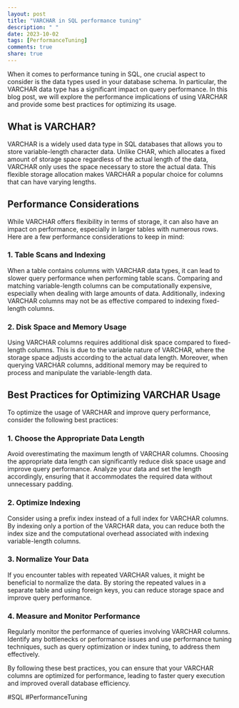 ```yaml
---
layout: post
title: "VARCHAR in SQL performance tuning"
description: " "
date: 2023-10-02
tags: [PerformanceTuning]
comments: true
share: true
---
```


When it comes to performance tuning in SQL, one crucial aspect to consider is the data types used in your database schema. In particular, the VARCHAR data type has a significant impact on query performance. In this blog post, we will explore the performance implications of using VARCHAR and provide some best practices for optimizing its usage.

## What is VARCHAR?

VARCHAR is a widely used data type in SQL databases that allows you to store variable-length character data. Unlike CHAR, which allocates a fixed amount of storage space regardless of the actual length of the data, VARCHAR only uses the space necessary to store the actual data. This flexible storage allocation makes VARCHAR a popular choice for columns that can have varying lengths.

## Performance Considerations

While VARCHAR offers flexibility in terms of storage, it can also have an impact on performance, especially in larger tables with numerous rows. Here are a few performance considerations to keep in mind:

### 1. Table Scans and Indexing

When a table contains columns with VARCHAR data types, it can lead to slower query performance when performing table scans. Comparing and matching variable-length columns can be computationally expensive, especially when dealing with large amounts of data. Additionally, indexing VARCHAR columns may not be as effective compared to indexing fixed-length columns.

### 2. Disk Space and Memory Usage

Using VARCHAR columns requires additional disk space compared to fixed-length columns. This is due to the variable nature of VARCHAR, where the storage space adjusts according to the actual data length. Moreover, when querying VARCHAR columns, additional memory may be required to process and manipulate the variable-length data.

## Best Practices for Optimizing VARCHAR Usage

To optimize the usage of VARCHAR and improve query performance, consider the following best practices:

### 1. Choose the Appropriate Data Length

Avoid overestimating the maximum length of VARCHAR columns. Choosing the appropriate data length can significantly reduce disk space usage and improve query performance. Analyze your data and set the length accordingly, ensuring that it accommodates the required data without unnecessary padding.

### 2. Optimize Indexing

Consider using a prefix index instead of a full index for VARCHAR columns. By indexing only a portion of the VARCHAR data, you can reduce both the index size and the computational overhead associated with indexing variable-length columns.

### 3. Normalize Your Data

If you encounter tables with repeated VARCHAR values, it might be beneficial to normalize the data. By storing the repeated values in a separate table and using foreign keys, you can reduce storage space and improve query performance.

### 4. Measure and Monitor Performance

Regularly monitor the performance of queries involving VARCHAR columns. Identify any bottlenecks or performance issues and use performance tuning techniques, such as query optimization or index tuning, to address them effectively.

By following these best practices, you can ensure that your VARCHAR columns are optimized for performance, leading to faster query execution and improved overall database efficiency.

#SQL #PerformanceTuning